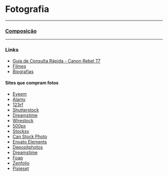 # Fotografia  

---

### [Composição](composicao/composicao.md)

---

<!--
| Modelo           | Sensor                  | Processador | Resolução | Lentes compativeis |  ISO     | Faixa dinâmica | RAW | redução de ruído de longa exposição | disparador remoto | bateria | Video |
|:-----------------|:------------------------|:------------|:----------|:-------------------|:---------|:---------------|:----|:------------------------------------|:------------------|:--------|:------|
| Canon Rebel T100 |  22,3 x 14,9 mm (APS-C) | DIG!C 4+    | 18 MP     | EF, EF-S           | 100-6400 |   
| Canon EOS 4000D  |
-->

<!-- [Introdução](intro/intro.md)   -->
<!-- [Cameras e lentes de entrada](entrada.md)   -->
<!-- ### [Fotometria](fotometria.md)  -->
<!-- ### [Enquadramento](enquadramento.md)  -->

### Links

+ [Guia de Consulta Rápida - Canon Rebel T7](https://www.canon.com.br/download/bloco/conteudo/item/4139/uploadproduto905downloadeost7instructionmanualpt.pdf)
+ [Filmes](filmes.md)
+ [Biografias](biografias.md)

#### Sites que compram fotos
+ [Eyeem](https://www.eyeem.com/)
+ [Alamy](https://www.alamy.com)
+ [123rf](https://br.123rf.com/)
+ [Shutterstock](https://www.shutterstock.com/pt/)
+ [Dreamstime](https://pt.dreamstime.com/)
+ [Wirestock](https://wirestock.io/pt)
+ [500px](https://500px.com/)
+ [Stocksy](https://www.stocksy.com/)
+ [Can Stock Photo](https://www.canstockphoto.com/)
+ [Envato Elements](https://elements.envato.com/pt-br/)
+ [Depositphotos](https://depositphotos.com/br/)
+ [Dreamstime](https://pt.dreamstime.com/)
+ [Foap](https://www.foap.com/)
+ [Zenfolio](https://zenfolio.com/intl/)
+ [Pixieset](https://pixieset.com/)
